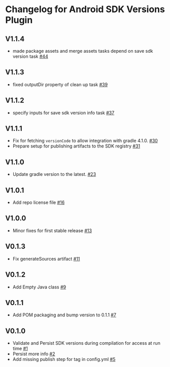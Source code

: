 # Changelog for Android SDK Versions Plugin

## V1.1.4

- made package assets and merge assets tasks depend on save sdk version task [#44](https://github.com/mapbox/android-sdk-versions-plugin/pull/44)

## V1.1.3

- fixed outputDir property of clean up task [#39](https://github.com/mapbox/android-sdk-versions-plugin/pull/39)

## V1.1.2

- specify inputs for save sdk version info task [#37](https://github.com/mapbox/android-sdk-versions-plugin/pull/37)

## V1.1.1

- Fix for fetching `versionCode` to allow integration with gradle 4.1.0. [#30](https://github.com/mapbox/android-sdk-versions-plugin/pull/30)
- Prepare setup for publishing artifacts to the SDK registry [#31](https://github.com/mapbox/android-sdk-versions-plugin/pull/31)

## V1.1.0

- Update gradle version to the latest. [#23](https://github.com/mapbox/android-sdk-versions-plugin/pull/23)

## V1.0.1

- Add repo license file [#16](https://github.com/mapbox/android-sdk-versions-plugin/pull/16)

## V1.0.0

- Minor fixes for first stable release [#13](https://github.com/mapbox/android-sdk-versions-plugin/pull/13)

## V0.1.3

- Fix generateSources artifact [#11](https://github.com/mapbox/android-sdk-versions-plugin/pull/11)

## V0.1.2

- Add Empty Java class [#9](https://github.com/mapbox/android-sdk-versions-plugin/pull/9)

## V0.1.1

- Add POM packaging and bump version to 0.1.1 [#7](https://github.com/mapbox/android-sdk-versions-plugin/pull/7)

## V0.1.0

- Validate and Persist SDK versions during compilation for access at run time [#1](https://github.com/mapbox/android-sdk-versions-plugin/pull/1)
- Persist more info [#2](https://github.com/mapbox/android-sdk-versions-plugin/pull/2)
- Add missing publish step for tag in config.yml [#5](https://github.com/mapbox/android-sdk-versions-plugin/pull/5)
